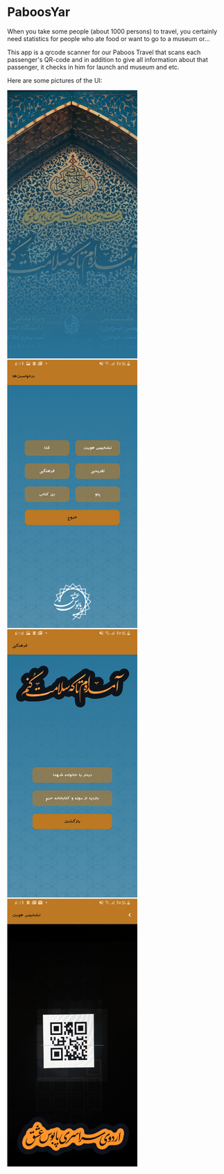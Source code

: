 # PaboosYar
When you take some people (about 1000 persons) to travel, you certainly need statistics for people who ate food or want to go to a museum or...

This app is a qrcode scanner for our Paboos Travel that scans each passenger's QR-code and in addition to give all information about that passenger, it checks in him for launch and museum and etc.

Here are some pictures of the UI:


<div>
  <div>
    <img src="Images/splash.jpg" width="300" />
    <img src="Images/main.jpg" width="300" />
  </div>

  <div>
    <img src="Images/museum.jpg" width="300" />
    <img src="Images/scanner.jpg" width="300" />
  </div>
</div>

